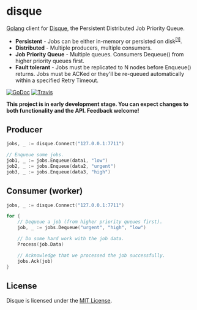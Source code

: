 # disque

[Golang](http://golang.org/) client for [Disque](https://github.com/antirez/disque), the Persistent Distributed Job Priority Queue.

- **Persistent** - Jobs can be either in-memory or persisted on disk<sup>[[1]](https://github.com/antirez/disque#disque-and-disk-persistence)</sup>.
- **Distributed** - Multiple producers, multiple consumers.
- **Job Priority Queue** - Multiple queues. Consumers Dequeue() from higher priority queues first.
- **Fault tolerant** - Jobs must be replicated to N nodes before Enqueue() returns. Jobs must be ACKed or they'll be re-queued automatically within a specified Retry Timeout.

[![GoDoc](https://godoc.org/github.com/goware/disque?status.png)](https://godoc.org/github.com/goware/disque)
[![Travis](https://travis-ci.org/goware/disque.svg?branch=master)](https://travis-ci.org/goware/disque)

**This project is in early development stage. You can expect changes to both functionality and the API. Feedback welcome!**

## Producer

```go
jobs, _ := disque.Connect("127.0.0.1:7711")

// Enqueue some jobs.
job1, _ := jobs.Enqueue(data1, "low")
job2, _ := jobs.Enqueue(data2, "urgent")
job3, _ := jobs.Enqueue(data3, "high")
```

## Consumer (worker)

```go
jobs, _ := disque.Connect("127.0.0.1:7711")

for {
    // Dequeue a job (from higher priority queues first).
    job, _ := jobs.Dequeue("urgent", "high", "low")

    // Do some hard work with the job data.
    Process(job.Data)

    // Acknowledge that we processed the job successfully.
    jobs.Ack(job)
}
```

## License
Disque is licensed under the [MIT License](./LICENSE).
